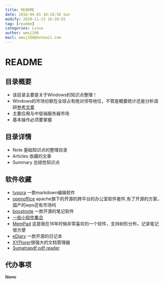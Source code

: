 ```yaml
---
title: README
date: 2018-04-01 10:18:56 Sun
modify: 2020-11-13 16:26:55 
tag: [readme]
categories: Linux
author: wmsj100
mail: wmsj100@hotmail.com
---
```


# README

## 目录概要
- 该目录主要是关于Windows的知识点整理！
- Windows的市场份额在全球占有绝对领导地位，不管是概要统计还是分析调研[参考文章](https://article.pchome.net/content-149721-4.html)
- 主要应用与中低端服务器市场
- 基本操作必须要掌握

## 目录详情
- Note 基础知识点的整理目录
- Articles 收藏的文章
- Summary 总结性知识点

## 软件收藏

- [typora](https://www.typora.io/#windows) 一款markdown编辑软件
- [openoffice](http://www.openoffice.org/download/) apache旗下的开源的跨平台的办公室软件套件,有了开源的方案，国产的wps还有市场吗
- [boostnote](https://boostnote.io/) 一款开源的笔记软件
- [一些小软件集合](https://www.horstmuc.de/win.htm)
- [MemPad](https://www.horstmuc.de/wmem.htm) 这是我在16年时候非常喜欢的一个软件，支持树形分布，记录笔记很方便
- [eDiary](http://www.haoxg.net/ediary/download.html) 一款开源的日记本
- [XYPlorer](https://www.upload.ee/download/11271702/c52c36a9b3ee17424c77/XYPlorer_Pro_v20.80.0500.zip)很强大的文档管理器
- [Sumatrapdf pdf reader](https://www.sumatrapdfreader.org/dl2/SumatraPDF-3.2-64.zip)

## 代办事项
~~None~~
